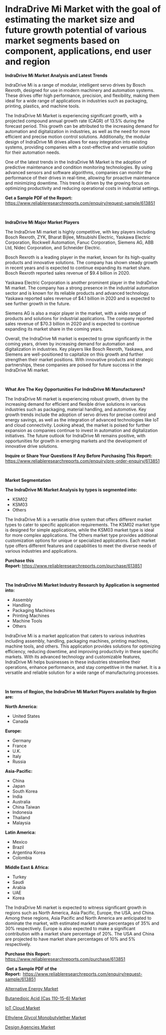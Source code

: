 <p><h1>IndraDrive Mi Market with the goal of estimating the market size and future growth potential of various market segments based on component, applications, end user and region</h1></p><p><strong>IndraDrive Mi Market Analysis and Latest Trends</strong></p>
<p><p>IndraDrive Mi is a range of modular, intelligent servo drives by Bosch Rexroth, designed for use in modern machinery and automation systems. These drives offer high performance, precision, and flexibility, making them ideal for a wide range of applications in industries such as packaging, printing, plastics, and machine tools.</p><p>The IndraDrive Mi Market is experiencing significant growth, with a projected compound annual growth rate (CAGR) of 13.5% during the forecast period. This growth can be attributed to the increasing demand for automation and digitalization in industries, as well as the need for more efficient and precise motion control solutions. Additionally, the modular design of IndraDrive Mi drives allows for easy integration into existing systems, providing companies with a cost-effective and versatile solution for their automation needs.</p><p>One of the latest trends in the IndraDrive Mi Market is the adoption of predictive maintenance and condition monitoring technologies. By using advanced sensors and software algorithms, companies can monitor the performance of their drives in real-time, allowing for proactive maintenance and minimizing downtime. This trend is driven by the growing focus on optimizing productivity and reducing operational costs in industrial settings.</p></p>
<p><strong>Get a Sample PDF of the Report:&nbsp;</strong> <a href="https://www.reliableresearchreports.com/enquiry/request-sample/613851">https://www.reliableresearchreports.com/enquiry/request-sample/613851</a></p>
<p>&nbsp;</p>
<p><strong>IndraDrive Mi Major Market Players</strong></p>
<p><p>The IndraDrive Mi market is highly competitive, with key players including Bosch Rexroth, ZYK, Bharat Bijlee, Mitsubishi Electric, Yaskawa Electric Corporation, Rockwell Automation, Fanuc Corporation, Siemens AG, ABB Ltd, Nidec Corporation, and Schneider Electric. </p><p>Bosch Rexroth is a leading player in the market, known for its high-quality products and innovative solutions. The company has shown steady growth in recent years and is expected to continue expanding its market share. Bosch Rexroth reported sales revenue of $9.4 billion in 2020.</p><p>Yaskawa Electric Corporation is another prominent player in the IndraDrive Mi market. The company has a strong presence in the industrial automation sector and is known for its reliable products and advanced technology. Yaskawa reported sales revenue of $4.1 billion in 2020 and is expected to see further growth in the future.</p><p>Siemens AG is also a major player in the market, with a wide range of products and solutions for industrial applications. The company reported sales revenue of $70.3 billion in 2020 and is expected to continue expanding its market share in the coming years.</p><p>Overall, the IndraDrive Mi market is expected to grow significantly in the coming years, driven by increasing demand for automation and digitalization in industries. Key players like Bosch Rexroth, Yaskawa, and Siemens are well-positioned to capitalize on this growth and further strengthen their market positions. With innovative products and strategic partnerships, these companies are poised for future success in the IndraDrive Mi market.</p></p>
<p>&nbsp;</p>
<p><strong>What Are The Key Opportunities For IndraDrive Mi Manufacturers?</strong></p>
<p><p>The IndraDrive Mi market is experiencing robust growth, driven by the increasing demand for efficient and flexible drive solutions in various industries such as packaging, material handling, and automotive. Key growth trends include the adoption of servo drives for precise control and energy savings, as well as the integration of advanced technologies like IoT and cloud connectivity. Looking ahead, the market is poised for further expansion as companies continue to invest in automation and digitalization initiatives. The future outlook for IndraDrive Mi remains positive, with opportunities for growth in emerging markets and the development of innovative drive solutions.</p></p>
<p><strong>Inquire or Share Your Questions If Any Before Purchasing This Report:</strong> <a href="https://www.reliableresearchreports.com/enquiry/pre-order-enquiry/613851">https://www.reliableresearchreports.com/enquiry/pre-order-enquiry/613851</a></p>
<p>&nbsp;</p>
<p><strong>Market Segmentation</strong></p>
<p><strong>The IndraDrive Mi Market Analysis by types is segmented into:</strong></p>
<p><ul><li>KSM02</li><li>KSM03</li><li>Others</li></ul></p>
<p><p>The IndraDrive Mi is a versatile drive system that offers different market types to cater to specific application requirements. The KSM02 market type is designed for simple applications, while the KSM03 market type is ideal for more complex applications. The Others market type provides additional customization options for unique or specialized applications. Each market type offers different features and capabilities to meet the diverse needs of various industries and applications.</p></p>
<p><strong>Purchase this Report:&nbsp;</strong><a href="https://www.reliableresearchreports.com/purchase/613851">https://www.reliableresearchreports.com/purchase/613851</a></p>
<p>&nbsp;</p>
<p><strong>The IndraDrive Mi Market Industry Research by Application is segmented into:</strong></p>
<p><ul><li>Assembly</li><li>Handling</li><li>Packaging Machines</li><li>Printing Machines</li><li>Machine Tools</li><li>Others</li></ul></p>
<p><p>IndraDrive Mi is a market application that caters to various industries including assembly, handling, packaging machines, printing machines, machine tools, and others. This application provides solutions for optimizing efficiency, reducing downtime, and improving productivity in these specific markets. With its advanced technology and customizable features, IndraDrive Mi helps businesses in these industries streamline their operations, enhance performance, and stay competitive in the market. It is a versatile and reliable solution for a wide range of manufacturing processes.</p></p>
<p>&nbsp;</p>
<p><strong>In terms of Region, the IndraDrive Mi Market Players available by Region are:</strong></p>
<p>
    <p> <strong> North America: </strong>
        <ul>
            <li>United States</li>
            <li>Canada</li>
        </ul>
        </p> 
    <p> <strong> Europe: </strong>
        <ul>
            <li>Germany</li>
            <li>France</li>
            <li>U.K.</li>
            <li>Italy</li>
            <li>Russia</li>
        </ul>
        </p> 
    <p> <strong> Asia-Pacific: </strong>
        <ul>
            <li>China</li>
            <li>Japan</li>
            <li>South Korea</li>
            <li>India</li>
            <li>Australia</li>
            <li>China Taiwan</li>
            <li>Indonesia</li>
            <li>Thailand</li>
            <li>Malaysia</li>
        </ul>
        </p> 
    <p> <strong> Latin America: </strong>
        <ul>
            <li>Mexico</li>
            <li>Brazil</li>
            <li>Argentina Korea</li>
            <li>Colombia</li>
        </ul>
        </p> 
    <p> <strong> Middle East & Africa: </strong>
        <ul>
            <li>Turkey</li>
            <li>Saudi</li>
            <li>Arabia</li>
            <li>UAE</li>
            <li>Korea</li>
        </ul>
    </p>
    </p>
<p><p>The IndraDrive Mi market is expected to witness significant growth in regions such as North America, Asia Pacific, Europe, the USA, and China. Among these regions, Asia Pacific and North America are anticipated to dominate the market, with estimated market share percentages of 35% and 30% respectively. Europe is also expected to make a significant contribution with a market share percentage of 20%. The USA and China are projected to have market share percentages of 10% and 5% respectively.</p></p>
<p><strong>Purchase this Report: </strong><a href="https://www.reliableresearchreports.com/purchase/613851">https://www.reliableresearchreports.com/purchase/613851</a></p>
<p>&nbsp;<strong>Get a Sample PDF of the Report:&nbsp;&nbsp;</strong><a href="https://www.reliableresearchreports.com/enquiry/request-sample/613851">https://www.reliableresearchreports.com/enquiry/request-sample/613851</a></p>
<p><strong></strong></p>
<p><p><a href="https://medium.com/@lisasanchez1968/alternative-energy-market-insights-into-market-cagr-market-trends-and-growth-strategies-b56c6b862f1f">Alternative Energy Market</a></p><p><a href="https://github.com/JameTravis/Market-Research-Report-List-3/blob/main/butanedioic-acid-cas-110-15-6-market.md">Butanedioic Acid (Cas 110-15-6) Market</a></p><p><a href="https://medium.com/@lisasanchez1968/iot-cloud-market-furnishes-information-on-market-share-market-trends-and-market-growth-9f26c0fe904e">IoT Cloud Market</a></p><p><a href="https://github.com/lataunyatinikmelvin59ilbd0dv/Market-Research-Report-List-1/blob/main/ethylene-glycol-monobutylether-market.md">Ethylene Glycol Monobutylether Market</a></p><p><a href="https://medium.com/@entelabrahimi1961/design-agencies-market-insights-into-market-cagr-market-trends-and-growth-strategies-c9814b2b6139">Design Agencies Market</a></p></p>